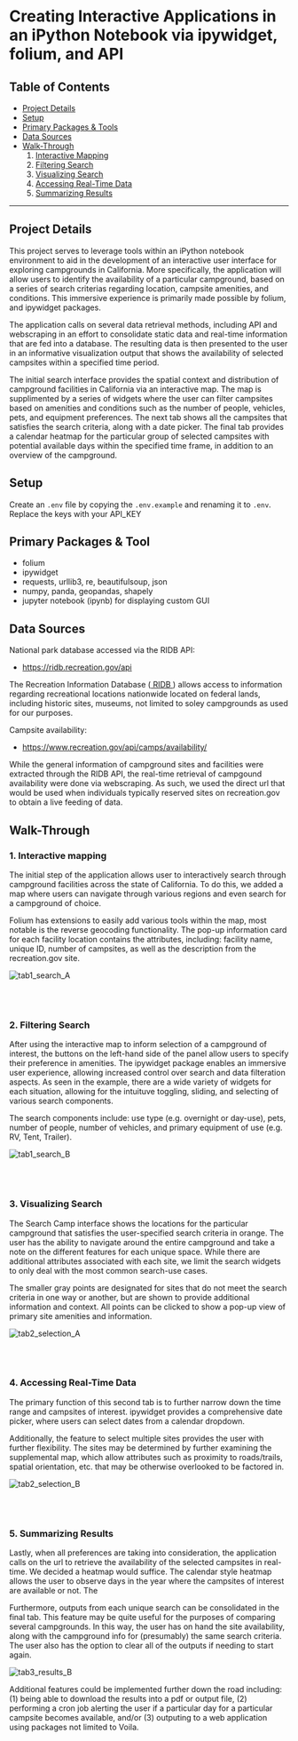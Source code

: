 # Creating Interactive Applications in an iPython Notebook via ipywidget, folium, and API</u>

## Table of Contents  
- [Project Details](#project-details)  
- [Setup](#setup)  
- [Primary Packages & Tools](#primary-packages-&-tools) 
- [Data Sources](#data-sources)  
- [Walk-Through](#walk-through)  
    1. [Interactive Mapping](##interactive-mapping)  
    2. [Filtering Search](##filtering-search)  
    3. [Visualizing Search](##visualizing-search)   
    4. [Accessing Real-Time Data](##accessing-real-time-data)  
    5. [Summarizing Results](##summarizing-result)  
___

## Project Details

This project serves to leverage tools within an iPython notebook environment to aid in the development of an interactive user interface for exploring campgrounds in California. More specifically, the application will allow users to identify the availability of a particular campground, based on a series of search criterias regarding location, campsite amenities, and conditions. This immersive experience is primarily made possible by folium, and ipywidget packages. 

The application calls on several data retrieval methods, including API and webscraping in an effort to consolidate static data and real-time information that are fed into a database. The resulting data is then presented to the user in an informative visualization output that shows the availability of selected campsites within a specified time period. 

The initial search interface provides the spatial context and distribution of campground facilities in California via an interactive map. The map is supplimented by a series of widgets where the user can filter campsites based on amenities and conditions such as the number of people, vehicles, pets, and equipment preferences. The next tab shows all the campsites that satisfies the search criteria, along with a date picker. The final tab provides a calendar heatmap for the particular group of selected campsites with potential available days within the specified time frame, in addition to an overview of the campground. 


## Setup

Create an `.env` file by copying the `.env.example` and renaming it to `.env`. Replace the keys with your API_KEY

## Primary Packages & Tool

- folium 
- ipywidget
- requests, urllib3, re, beautifulsoup, json
- numpy, panda, geopandas, shapely
- jupyter notebook (ipynb) for displaying custom GUI

## Data Sources

National park database accessed via the RIDB API: 
- https://ridb.recreation.gov/api

The Recreation Information Database (<a href='https://ridb.recreation.gov/'> RIDB </a>) allows access to information regarding recreational locations nationwide located on federal lands, including historic sites, museums, not limited to soley campgrounds as used for our purposes. 

Campsite availability:
- https://www.recreation.gov/api/camps/availability/

While the general information of campground sites and facilities were extracted through the RIDB API, the real-time retrieval of campgound availability were done via webscraping. As such, we used the direct url that would be used when individuals typically reserved sites on recreation.gov to obtain a live feeding of data. 


## Walk-Through

### 1. <b>Interactive mapping</b> 

The initial step of the application allows user to interactively search through campground facilities across the state of California. To do this, we added a map where users can navigate through various regions and even search for a campground of choice. 

Folium has extensions to easily add various tools within the map, most notable is the reverse geocoding functionality. The pop-up information card for each facility location contains the attributes, including: facility name, unique ID, number of campsites, as well as the description from the recreation.gov site. 

<img src="docs/gif/tab1_search_A.gif" alt="tab1_search_A">


<br><br>

### 2. <b>Filtering Search</b>

After using the interactive map to inform selection of a campground of interest, the buttons on the left-hand side of the panel allow users to specify their preference in amenities. The ipywidget package enables an immersive user experience, allowing increased control over search and data filteration aspects. As seen in the example, there are a wide variety of widgets for each situation, allowing for the intuituve toggling, sliding, and selecting of various search components. 

The search components include: use type (e.g. overnight or day-use), pets, number of people, number of vehicles, and primary equipment of use (e.g. RV, Tent, Trailer). 


<img src="docs/gif/tab1_search_B.gif" alt="tab1_search_B">

<br><br>

### 3. <b>Visualizing Search </b>

The Search Camp interface shows the locations for the particular campground that satisfies the user-specified search criteria in orange. The user has the ability to navigate around the entire campground and take a note on the different features for each unique space. While there are additional attributes associated with each site, we limit the search widgets to only deal with the most common search-use cases. 

The smaller gray points are designated for sites that do not meet the search criteria in one way or another, but are shown to provide additional information and context. All points can be clicked to show a pop-up view of primary site amenities and information. 


<img src="docs/gif/tab2_selection_A.gif" alt="tab2_selection_A">

<br><br>

### 4. <b>Accessing Real-Time Data</b>

The primary function of this second tab is to further narrow down the time range and campsites of interest. ipywidget provides a comprehensive date picker, where users can select dates from a calendar dropdown. 

Additionally, the feature to select multiple sites provides the user with further flexibility. The sites may be determined by further examining the supplemental map, which allow attributes such as proximity to roads/trails, spatial orientation, etc. that may be otherwise overlooked to be factored in. 

<img src="docs/gif/tab2_selection_B.gif" alt="tab2_selection_B">

<br><br>

### 5. <b>Summarizing Results</b>

Lastly, when all preferences are taking into consideration, the application calls on the url to retrieve the availability of the selected campsites in real-time. We decided a heatmap would suffice. The calendar style heatmap allows the user to observe days in the year where the campsites of interest are available or not. The 

Furthermore, outputs from each unique search can be consolidated in the final tab. This feature may be quite useful for the purposes of comparing several campgrounds. In this way, the user has on hand the site availability, along with the campground info for (presumably) the same search criteria. The user also has the option to clear all of the outputs if needing to start again.  

<img src="docs/gif/tab3_results_B.gif" alt="tab3_results_B">

Additional features could be implemented further down the road including: (1) being able to download the results into a pdf or output file, (2) performing a cron job alerting the user if a particular day for a particular campsite becomes available, and/or (3) outputing to a web application using packages not limited to Voila.





